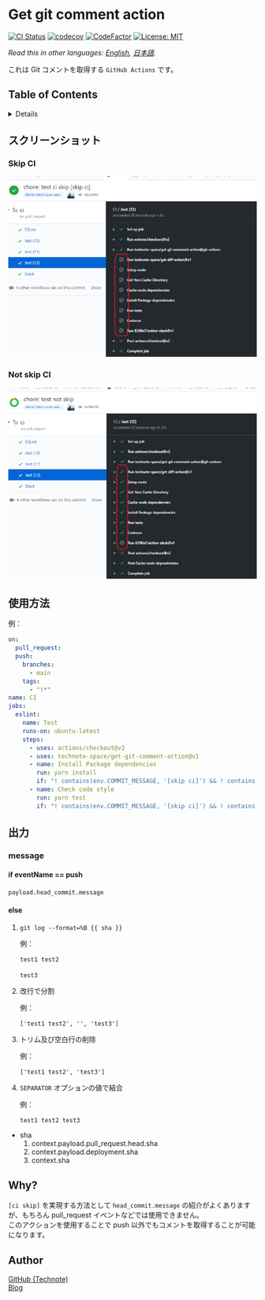 # Get git comment action

[![CI Status](https://github.com/technote-space/get-git-comment-action/workflows/CI/badge.svg)](https://github.com/technote-space/get-git-comment-action/actions)
[![codecov](https://codecov.io/gh/technote-space/get-git-comment-action/branch/main/graph/badge.svg)](https://codecov.io/gh/technote-space/get-git-comment-action)
[![CodeFactor](https://www.codefactor.io/repository/github/technote-space/get-git-comment-action/badge)](https://www.codefactor.io/repository/github/technote-space/get-git-comment-action)
[![License: MIT](https://img.shields.io/badge/License-MIT-blue.svg)](https://github.com/technote-space/get-git-comment-action/blob/main/LICENSE)

*Read this in other languages: [English](README.md), [日本語](README.ja.md).*

これは Git コメントを取得する `GitHub Actions` です。

## Table of Contents

<!-- START doctoc generated TOC please keep comment here to allow auto update -->
<!-- DON'T EDIT THIS SECTION, INSTEAD RE-RUN doctoc TO UPDATE -->
<details>
<summary>Details</summary>

- [スクリーンショット](#%E3%82%B9%E3%82%AF%E3%83%AA%E3%83%BC%E3%83%B3%E3%82%B7%E3%83%A7%E3%83%83%E3%83%88)
  - [Skip CI](#skip-ci)
  - [Not skip CI](#not-skip-ci)
- [使用方法](#%E4%BD%BF%E7%94%A8%E6%96%B9%E6%B3%95)
- [出力](#%E5%87%BA%E5%8A%9B)
  - [message](#message)
- [Why?](#why)
- [Author](#author)

</details>
<!-- END doctoc generated TOC please keep comment here to allow auto update -->

## スクリーンショット
### Skip CI
![skip ci](https://raw.githubusercontent.com/technote-space/get-git-comment-action/images/skip.png)

### Not skip CI
![not skip ci](https://raw.githubusercontent.com/technote-space/get-git-comment-action/images/not_skip.png)

## 使用方法
例：
```yaml
on:
  pull_request:
  push:
    branches:
      - main
    tags:
      - "!*"
name: CI
jobs:
  eslint:
    name: Test
    runs-on: ubuntu-latest
    steps:
      - uses: actions/checkout@v2
      - uses: technote-space/get-git-comment-action@v1
      - name: Install Package dependencies
        run: yarn install
        if: "! contains(env.COMMIT_MESSAGE, '[skip ci]') && ! contains(env.COMMIT_MESSAGE, '[ci skip]')"
      - name: Check code style
        run: yarn test
        if: "! contains(env.COMMIT_MESSAGE, '[skip ci]') && ! contains(env.COMMIT_MESSAGE, '[ci skip]')"
```

## 出力
### message
#### if eventName == push
`payload.head_commit.message`
#### else
1. `git log --format=%B {{ sha }}`

   例：
   ```
   test1 test2  
   
   test3
   ```
1. 改行で分割

   例：
   ```
   ['test1 test2', '', 'test3']
   ```
1. トリム及び空白行の削除

   例：
   ```
   ['test1 test2', 'test3']
   ```
1. `SEPARATOR` オプションの値で結合

   例：
   ```
   test1 test2 test3
   ```

* sha
   1. context.payload.pull_request.head.sha
   1. context.payload.deployment.sha
   1. context.sha

## Why?
`[ci skip]` を実現する方法として `head_commit.message` の紹介がよくありますが、もちろん pull_request イベントなどでは使用できません。  
このアクションを使用することで push 以外でもコメントを取得することが可能になります。

## Author
[GitHub (Technote)](https://github.com/technote-space)  
[Blog](https://technote.space)
